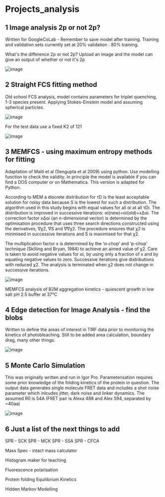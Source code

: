# Projects_analysis

## 1 Image analysis 2p or not 2p?
Written for GoogleCoLab - Remember to save model after training. Training and validation sets currently set at 20% validation : 80% training. 

What's the difference 2p or not 2p? Upload an image and the model can give an output of whether or not it's 2p

![image](https://github.com/user-attachments/assets/db3e387b-c706-451b-966e-f9eba38899ca)


## 2 Straight FCS fitting method
Old school FCS analysis, model contains parameters for triplet quenching, 1-3 species present. Applying Stokes-Einstein model and assuming spherical particles.

![image](https://github.com/user-attachments/assets/00c0452e-21b7-4cfe-96da-cef06a5839c0)

For the test data use a fixed K2 of 121

![image](https://github.com/user-attachments/assets/ba2f4919-21d8-4f81-9ff2-d5ffd1c32d7f)


## 3 MEMFCS - using maximum entropy methods for fitting
Adaptation of Maiti et al (Sengupta et al 2009) using python. Use modelling function to check the validity. In principle the model is available if you can find a DOS computer or on Mathematica. This version is adapted for Python.

According to MEM a discrete distribution for τD is the least acceptable solution for noisy data because S is the lowest for such a distribution. The algorithm used in this study begins with equal values for all αi
at all τDi. The distribution is improved in successive iterations: αi(new)=αi(old)+xΔαi. The correction factor xΔαi (an n-dimensional vector) is determined by the optimisation procedure that uses three search directions
constructed using the derivatives, ∇χ2, ∇S and ∇∇χ2. The procedure ensures that χ2 is minimised in successive iterations and S is maximised for that χ2.

The multiplication factor x is determined by the ‘α-chop’ and ‘p-chop’ technique (Skilling and Bryan, 1984) to achieve an aimed value of χ2. Care is taken to avoid negative values for αi, by using only a fraction of x and by equating
negative values to zero. Successive iterations give distributions with reduced χ2. The analysis is terminated when χ2 does not change in successive iterations.

![image](https://github.com/user-attachments/assets/29b44984-281d-434b-a03a-6ad54e592943)

MEMFCS analysis of B2M aggregation kinetics - quiescent growth in low salt pH 2.5 buffer at 37°C

## 4 Edge detection for Image Analysis - find the blobs
Written to define the areas of interest in TIRF data prior to monitoring the kinetics of photobleaching. Still to be added area calculation, boundary drag, many other things.

![image](https://github.com/user-attachments/assets/06d057d7-1804-417d-af0a-f0224d7df8a0)


## 5 Monte Carlo Simulation
This was originally written and run in Igor Pro. Parameterisation requires some prior knowledge of the folding kinetics of the protein in question. The output data generates single molecule FRET data and includes a shot noise parameter which inlcudes jitter, dark noise and linker dynamics. The assumed R0 is 54A (FRET pair is Alexa 488 and Alex 594, separated by ~40aa)

![image](https://github.com/user-attachments/assets/ef14fd53-f4ce-4988-882b-eb400d6f7006)


## 6 Just a list of the next things to add
  SPR - SCK
  SPR - MCK
  SPR - SSA
  SPR - CFCA

  Mass Spec - intact mass calculator

  Histogram maker for teaching

  Fluorescence polarisation

  Protein folding
    Equilibrium 
    Kinetics

  Hidden Markov Modelling
